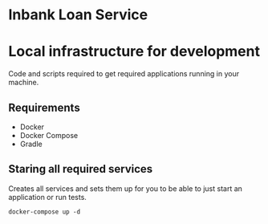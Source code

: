 # Inbank Loan Service

# Local infrastructure for development

Code and scripts required to get required applications running in your machine.

## Requirements

* Docker
* Docker Compose
* Gradle

## Staring all required services

Creates all services and sets them up for you to be able to just start an application or run tests.

    docker-compose up -d
